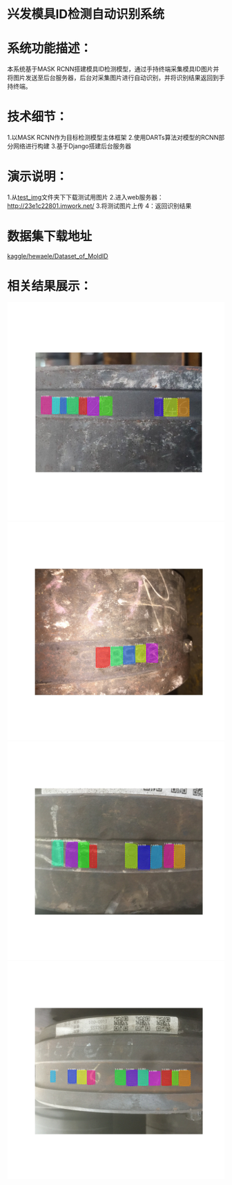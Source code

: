 # 兴发模具ID检测自动识别系统
# 系统功能描述：
本系统基于MASK RCNN搭建模具ID检测模型，通过手持终端采集模具ID图片并将图片发送至后台服务器，后台对采集图片进行自动识别，并将识别结果返回到手持终端。
# 技术细节：
1.以MASK RCNN作为目标检测模型主体框架
2.使用DARTs算法对模型的RCNN部分网络进行构建
3.基于Django搭建后台服务器
# 演示说明：
1.从[test_img](https://github.com/hewaele/xingfa_services/tree/master/test_img)文件夹下下载测试用图片
2.进入web服务器：http://23e1c22801.imwork.net/
3.将测试图片上传
4：返回识别结果
# 数据集下载地址
[kaggle/hewaele/Dataset_of_MoldID](https://www.kaggle.com/datasets/xingfa_dataset_test)
# 相关结果展示：
![1](https://github.com/hewaele/xingfa_services/blob/master/show/2019-04-25152727.jpg)
![2](https://github.com/hewaele/xingfa_services/blob/master/show/IMG_2050.JPG)
![3](https://github.com/hewaele/xingfa_services/blob/master/show/IMG_2384.JPG)
![4](https://github.com/hewaele/xingfa_services/blob/master/show/IMG_2674.JPG)
